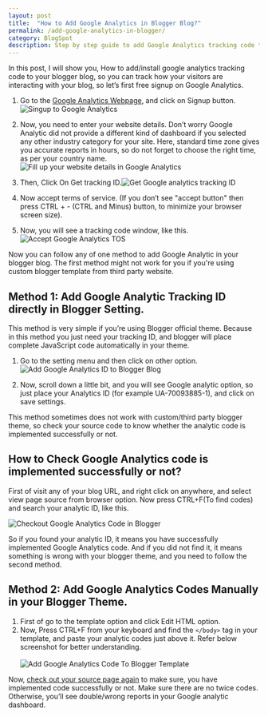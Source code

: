```yaml
---
layout: post
title:  "How to Add Google Analytics in Blogger Blog?"
permalink: /add-google-analytics-in-blogger/
category: BlogSpot
description: Step by step guide to add Google Analytics tracking code to your blogger blog.
---
```

In this post, I will show you, How to add/install google analytics tracking code to your blogger blog, so you can track how your visitors are interacting with your blog, so let’s first free signup on Google Analytics.

1. Go to the <a href="https://www.google.com/analytics/web" rel="nofollow" target="_blank">Google Analytics Webpage</a>, and click on Signup button.<img class="img-responsive" src="https://cdn.goyllo.com/blogspot/signup-to-google-analytics.png" alt="Singup to Google Analytics" />

2. Now, you need to enter your website details. Don’t worry Google Analytic did not provide a different kind of dashboard if you selected any other industry category for your site. Here, standard time zone gives you accurate reports in hours, so do not forget to choose the right time, as per your country name.<br/><img class="img-responsive" src="https://cdn.goyllo.com/blogspot/create-new-account-in-google-analytics.png" alt="Fill up your website details in Google Analytics" />

3. Then, Click On Get tracking ID.<img class="img-responsive" src="https://cdn.goyllo.com/blogspot/get-google-analytics-tracking-id.png" alt="Get Google analytics tracking ID" />

4. Now accept terms of service. (If you don’t see "accept button" then press CTRL + - (CTRL and Minus) button, to minimize your browser screen size).

5. Now, you will see a tracking code window, like this.<br/><img class="img-responsive" src="https://cdn.goyllo.com/blogspot/get-google-analytics-tracking-codes.png" alt="Accept Google Analytics TOS" />

Now you can follow any of one method to add Google Analytic in your blogger blog. The first method might not work for you if you're using custom blogger template from third party website.

## Method 1: Add Google Analytic Tracking ID directly in Blogger Setting. ##

This method is very simple if you’re using Blogger official theme. Because in this method you just need your tracking ID, and blogger will place complete JavaScript code automatically in your theme.

1. Go to the setting menu and then click on other option.<br/><img class="img-responsive" alt="Add Google Analytics ID to Blogger Blog" src="https://cdn.goyllo.com/blogspot/Add-Google-Analytics-ID-to-Blogger-Blog.png" title="Add Google Analytics ID to Blogger Blog"/>

2. Now, scroll down a little bit, and you will see Google analytic option, so just place your Analytics ID (for example UA-70093885-1), and click on save settings.

This method sometimes does not work with custom/third party blogger theme, so check your source code to know whether the analytic code is implemented successfully or not.

## How to Check Google Analytics code is implemented successfully or not? ##

First of visit any of your blog URL, and right click on anywhere, and select view page source from browser option. Now press CTRL+F(To find codes) and search your analytic ID, like this.

<img class="img-responsive" alt="Checkout Google Analytics Code in Blogger" src="https://cdn.goyllo.com/blogspot/checkout-google-analytics-code-in-blogger.png" title="Checkout Google Analytics Code in Blogger"/>

So if you found your analytic ID, it means you have successfully implemented Google Analytics code. And if you did not find it, it means something is wrong with your blogger theme, and you need to follow the second method.

## Method 2: Add Google Analytics Codes Manually in your Blogger Theme. ##

1. First of go to the template option and click Edit HTML option.
2. Now, Press CTRL+F from your keyboard and find the `</body>` tag in your template, and paste your analytic codes just above it. Refer below screenshot for better understanding.<br/><br/><img class="img-responsive" alt="Add Google Analytics Code To Blogger Template" src="https://cdn.goyllo.com/blogspot/Add-Google-Analytics-Code-To-Blogger-Template.png" title="Add Google Analytics Code To Blogger Template"/>

Now, [check out your source page again](#how-to-check-google-analytics-code-is-implemented-successfully-or-not) to make sure, you have implemented code successfully or not. Make sure there are no twice codes. Otherwise, you’ll see double/wrong reports in your Google analytic dashboard. 